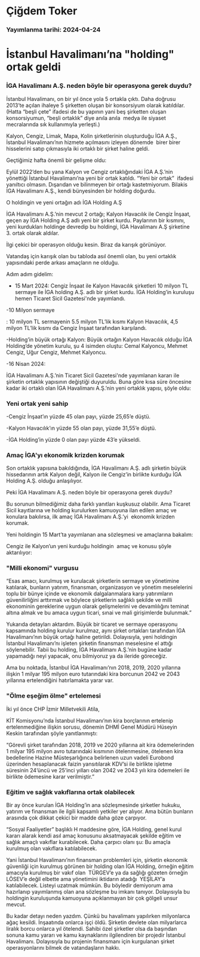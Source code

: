 # Çiğdem Toker

### Yayımlanma tarihi: 2024-04-24

# İstanbul Havalimanı’na "holding" ortak geldi


### İGA Havalimanı A.Ş. neden böyle bir operasyona gerek duydu?



İstanbul Havalimanı, on bir yıl önce yola 5 ortakla çıktı. Daha doğrusu 2013’te açılan ihaleye 5 şirketten oluşan bir konsorsiyum olarak katıldılar. (Hatta “beşli çete” ifadesi de bu yapının yani beş şirketten oluşan konsorsiyumun, “beşli ortaklık” diye anıla anıla  medya ile siyaset mecralarında sık kullanımıyla yerleşti.)

Kalyon, Cengiz, Limak, Mapa, Kolin şirketlerinin oluşturduğu İGA A.Ş., İstanbul Havalimanı’nın hizmete açılmasını izleyen dönemde  birer birer hisselerini satıp çıkmasıyla iki ortaklı bir şirket haline geldi.

Geçtiğimiz hafta önemli bir gelişme oldu:

Eylül 2022’den bu yana Kalyon ve Cengiz ortaklığındaki İGA A.Ş.’nin yönettiği İstanbul Havalimanı’na yeni bir ortak katıldı. “Yeni bir ortak”  ifadesi yanıltıcı olmasın. Dışarıdan ve bilinmeyen bir ortağı kastetmiyorum. Bilakis İGA Havalimanı A.Ş., kendi bünyesinden bir holding doğurdu.

O holdingin ve yeni ortağın adı İGA Holding A.Ş

İGA Havalimanı A.Ş.’nin mevcut 2 ortağı; Kalyon Havacılık ile Cengiz İnşaat, geçen ay İGA Holding A.Ş adlı yeni bir şirket kurdu. Paylarının bir kısmını, yeni kurdukları holdinge devredip bu holdingi, İGA Havalimanı A.Ş şirketine 3. ortak olarak aldılar.

İlgi çekici bir operasyon olduğu kesin. Biraz da karışık görünüyor.

Vatandaş için karışık olan bu tabloda asıl önemli olan, bu yeni ortaklık yapısındaki perde arkası amaçların ne olduğu.

Adım adım gidelim:

- 15 Mart 2024: Cengiz İnşaat ile Kalyon Havacılık şirketleri 10 milyon TL sermaye ile İGA holding A.Ş. adlı bir şirket kurdu. İGA Holding’in kuruluşu hemen Ticaret Sicil Gazetesi'nde yayımlandı.

-10 Milyon sermaye

: 10 milyon TL sermayenin 5.5 milyon TL’lik kısmı Kalyon Havacılık, 4,5 milyon TL’lik kısmı da Cengiz İnşaat tarafından karşılandı.

-Holding’in büyük ortağı Kalyon: Büyük ortağın Kalyon Havacılık olduğu İGA Holding’de yönetim kurulu, şu 4 isimden oluştu: Cemal Kalyoncu, Mehmet Cengiz, Uğur Cengiz, Mehmet Kalyoncu.

-16 Nisan 2024:

İGA Havalimanı A.Ş.’nin Ticaret Sicil Gazetesi'nde yayımlanan kararı ile şirketin ortaklık yapısının değiştiği duyuruldu. Buna göre kısa süre öncesine kadar iki ortaklı olan İGA Havalimanı A.Ş.’nin yeni ortaklık yapısı, şöyle oldu:


### Yeni ortak yeni sahip

-Cengiz İnşaat’ın yüzde 45 olan payı, yüzde 25,65’e düştü.

-Kalyon Havacılık’ın yüzde 55 olan payı, yüzde 31,55’e düştü.

-İGA Holding’in yüzde 0 olan payı yüzde 43’e yükseldi.


### Amaç İGA'yı ekonomik krizden korumak

Son ortaklık yapısına bakıldığında, İGA Havalimanı A.Ş. adlı şirketin büyük hissedarının artık Kalyon değil, Kalyon ile Cengiz’in birlikte kurduğu İGA Holding A.Ş. olduğu anlaşılıyor.

Peki İGA Havalimanı A.Ş. neden böyle bir operasyona gerek duydu?

Bu sorunun bilmediğimiz daha farklı yanıtları kuşkusuz olabilir. Ama Ticaret Sicil kayıtlarına ve holding kurulurken kamuoyuna ilan edilen amaç ve konulara bakılırsa, ilk amaç İGA Havalimanı A.Ş.’yi  ekonomik krizden korumak.

Yeni holdingin 15 Mart’ta yayımlanan ana sözleşmesi ve amaçlarına bakalım:

Cengiz ile Kalyon’un yeni kurduğu holdingin  amaç ve konusu şöyle aktarılıyor:


### "Milli ekonomi" vurgusu

“Esas amacı, kurulmuş ve kurulacak şirketlerin sermaye ve yönetimine katılarak, bunların yatırım, finansman, organizasyon ve yönetim meselelerini toplu bir bünye içinde ve ekonomik dalgalanmalara karşı yatırımların güvenilirliğini arttırmak ve böylece şirketlerin sağlıklı şekilde ve milli ekonominin gereklerine uygun olarak gelişmelerini ve devamlılığını teminat altına almak ve bu amaca uygun ticari, sınai ve mali girişimlerde bulunmak.”

Yukarıda detayları aktardım. Büyük bir ticaret ve sermaye operasyonu kapsamında holding kurulur kurulmaz, aynı şirket ortakları tarafından İGA Havalimanı’nın büyük ortağı haline getirildi. Dolayısıyla, yeni holdingin İstanbul Havalimanı’nı işleten şirketin finansman meselesine el attığı söylenebilir. Tabii bu holding, İGA Havalimanı A.Ş.’nin bugüne kadar yapamadığı neyi yapacak, onu bilmiyoruz ya da ileride göreceğiz.

Ama bu noktada, İstanbul İGA Havalimanı’nın 2018, 2019, 2020 yıllarına ilişkin 1 milyar 195 milyon euro tutarındaki kira borcunun 2042 ve 2043 yıllarına ertelendiğini hatırlamakta yarar var.


### "Ölme eşeğim ölme" ertelemesi

İki yıl önce CHP İzmir Milletvekili Atila,

KİT Komisyonu’nda İstanbul Havalimanı’nın kira borçlarının ertelenip ertelenmediğine ilişkin sorusu, dönemin DHMİ Genel Müdürü Hüseyin Keskin tarafından şöyle yanıtlanmıştı:

“Görevli şirket tarafından 2018, 2019 ve 2020 yıllarına ait kira ödemelerinden 1 milyar 195 milyon avro tutarındaki kısmının ötelenmesine, ötelenen kira bedellerine Hazine Müsteşarlığınca belirlenen uzun vadeli Eurobond üzerinden hesaplanacak faizin yansıtılarak KDV’si ile birlikte işletme süresinin 24’üncü ve 25’inci yılları olan 2042 ve 2043 yılı kira ödemeleri ile birlikte ödemesine karar verilmiştir.”


### Eğitim ve sağlık vakıflarına ortak olabilecek

Bir ay önce kurulan İGA Holding’in ana sözleşmesinde şirketler hukuku, yatırım ve finansman ile ilgili kapsamlı yetkiler yer alıyor. Ama bütün bunların arasında çok dikkat çekici bir madde daha göze çarpıyor.

“Sosyal Faaliyetler” başlıklı H maddesine göre, İGA Holding, genel kurul kararı alarak kendi asıl amaç konusunu aksatmayacak şekilde eğitim ve sağlık amaçlı vakıflar kurabilecek. Daha çarpıcı olanı şu: Bu amaçla kurulmuş olan vakıflara katılabilecek.

Yani İstanbul Havalimanı’nın finansman problemleri için, şirketin ekonomik güvenliği için kurulmuş görünen bir holding olan İGA Holding, örneğin eğitim amacıyla kurulmuş bir vakıf olan  TÜRGEV’e ya da sağlığı gözeten örneğin LÖSEV’e değil elbette ama yönetimini iktidarın atadığı  YEŞİLAY’a katılabilecek. Listeyi uzatmak mümkün. Bu böyledir demiyorum ama hazırlanıp yayımlanmış olan ana sözleşme bu imkanı tanıyor. Dolayısıyla bu holdingin kuruluşunda kamuoyuna açıklanmayan bir çok gölgeli unsur mevcut.

Bu kadar detayı neden yazdım. Çünkü bu havalimanı yapılırken milyonlarca ağaç kesildi. İnşaatında onlarca işçi öldü. Şirketin devlete olan milyarlarca liralık borcu onlarca yıl ötelendi. Sahibi özel şirketler olsa da başından sonuna kamu yararı ve kamu kaynaklarını ilgilendiren bir projedir İstanbul Havalimanı. Dolayısıyla bu projenin finansmanı için kurgulanan şirket operasyonlarını bilmek de vatandaşların hakkı.

